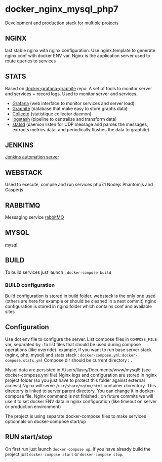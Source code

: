 # docker_nginx_mysql_php7

Development and production stack for multiple projects

## NGINX
last stable nginx with nginx configuration.
Use nginx.template to generate nginx.conf with docker ENV var.
Nginx is the application server used to route queries to services

## STATS
Based on [docker-grafana-graphite](https://github.com/wulfy/docker-grafana-graphite) repo.
A set of tools to monitor server and services + record logs.
Used to monitor server and services.
- [Grafana](https://grafana.com/) (web interface to monitor services and server load) 
- [Graphite](https://graphiteapp.org/) (database that make easy to store graphs data) 
- [Collectd](https://collectd.org/) (statistique collector daemon) 
- [logstash](https://www.elastic.co/fr/products/logstash) (pipeline to centralize and transform data) 
- [statsd](https://github.com/etsy/statsd) (daemon listen for UDP message and parses the messages, extracts metrics data, and periodically flushes the data to graphite) 

## JENKINS
[Jenkins automation server](https://jenkins.io/)

## WEBSTACK
Used to execute, compile and run services
php7.1
Nodejs
Phantomjs and Casperjs

## RABBITMQ
Messaging service
[rabbitMQ](https://www.rabbitmq.com/)

## MYSQL
[mysql](https://www.mysql.com/fr/)

## BUILD
To build services just launch : `docker-compose build`
### BUILD configuration
Build configuration is stored in build folder.
webstack is the only one used (others are here for example or should be cleaned in a next commit)
nginx configuration is stored in nginx folder which contains conf and available sites

## Configuration
Use dot env file to configure the server.
List compose files in `COMPOSE_FILE` var, separated by : to list files that should be used during compose operations (like override).
example, if you want to run base server stack (nginx, php, mysql) and stats stack :
`docker-compose.yml:docker-compose.stats.yml`
Compose dir should be current directory : `.`

Mysql data are persisted in /Users/llasry/Documents/www/mysql5 (see docker-compose.yml file)
Nginx logs and configuration are stored in nginx project folder (so you just have to protect this folder against external access)
Nginx will serve `/usr/share/nginx/html` container dicrectory. This directory is linked to server parent directory. You can change it in docker-compose file.
Nginx command is not finished : on future commits we will use it to set docker ENV data in nginx configuration (like timeout on server or production environment)


The project is using separate docker-compose files to make services optionnals on docker-compose start/up

## RUN start/stop
On first run just launch `docker-compose up`.
If you have already build the project just `docker-compose start` or `docker-compose stop`.
